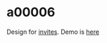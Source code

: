 # a00006

Design for [invites](https://e.rathnas.com). Demo is [here](https://i.rathnas.com/?iid=demo&preview=a00006)
